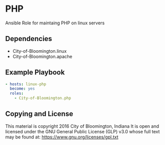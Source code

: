 # PHP
Ansible Role for maintaing PHP on linux servers

## Dependencies
- City-of-Bloomington.linux
- City-of-Bloomington.apache

Example Playbook
----------------

```yml
- hosts: linux-php
  become: yes
  roles:
    - City-of-Bloomington.php
```

Copying and License
-------
This material is copyright 2016 City of Bloomington, Indiana
It is open and licensed under the GNU General Public License (GLP) v3.0 whose full text may be found at:
https://www.gnu.org/licenses/gpl.txt
